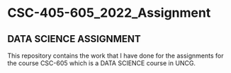 # CSC-405-605_2022_Assignment
## DATA SCIENCE ASSIGNMENT
This repository contains the work that I have done for the assignments for the course CSC-605 which is a DATA SCIENCE course in UNCG.

